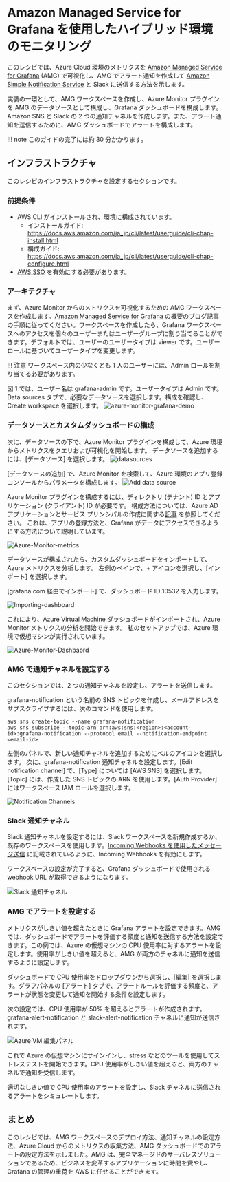# Amazon Managed Service for Grafana を使用したハイブリッド環境のモニタリング

このレシピでは、Azure Cloud 環境のメトリクスを [Amazon Managed Service for Grafana](https://aws.amazon.com/grafana/) (AMG) で可視化し、AMG でアラート通知を作成して [Amazon Simple Notification Service](https://docs.aws.amazon.com/sns/latest/dg/welcome.html) と Slack に送信する方法を示します。

実装の一環として、AMG ワークスペースを作成し、Azure Monitor プラグインを AMG のデータソースとして構成し、Grafana ダッシュボードを構成します。 Amazon SNS と Slack の 2 つの通知チャネルを作成します。また、アラート通知を送信するために、AMG ダッシュボードでアラートを構成します。

!!! note
    このガイドの完了には約 30 分かかります。

## インフラストラクチャ
このレシピのインフラストラクチャを設定するセクションです。

### 前提条件

* AWS CLI がインストールされ、環境に構成されています。
    * インストールガイド: https://docs.aws.amazon.com/ja_jp/cli/latest/userguide/cli-chap-install.html
    * 構成ガイド: https://docs.aws.amazon.com/ja_jp/cli/latest/userguide/cli-chap-configure.html
* [AWS SSO](https://docs.aws.amazon.com/ja_jp/singlesignon/latest/userguide/step1.html) を有効にする必要があります。

### アーキテクチャ

まず、Azure Monitor からのメトリクスを可視化するための AMG ワークスペースを作成します。[Amazon Managed Service for Grafana の概要](https://aws.amazon.com/blogs/mt/amazon-managed-grafana-getting-started/)のブログ記事の手順に従ってください。ワークスペースを作成したら、Grafana ワークスペースへのアクセスを個々のユーザーまたはユーザーグループに割り当てることができます。デフォルトでは、ユーザーのユーザータイプは viewer です。ユーザーロールに基づいてユーザータイプを変更します。 

!!! 注意
    ワークスペース内の少なくとも 1 人のユーザーには、Admin ロールを割り当てる必要があります。

図 1 では、ユーザー名は grafana-admin です。ユーザータイプは Admin です。Data sources タブで、必要なデータソースを選択します。構成を確認し、Create workspace を選択します。
![azure-monitor-grafana-demo](../images/azure-monitor-grafana.png)

### データソースとカスタムダッシュボードの構成

次に、データソースの下で、Azure Monitor プラグインを構成して、Azure 環境からメトリクスをクエリおよび可視化を開始します。 データソースを追加するには、[データソース] を選択します。
![datasources](../images/datasource.png)

[データソースの追加] で、Azure Monitor を検索して、Azure 環境のアプリ登録コンソールからパラメータを構成します。
![Add data source](../images/datasource-addition.png)

Azure Monitor プラグインを構成するには、ディレクトリ (テナント) ID とアプリケーション (クライアント) ID が必要です。 構成方法については、Azure AD アプリケーションとサービス プリンシパルの作成に関する[記事](https://docs.microsoft.com/en-us/azure/active-directory/develop/howto-create-service-principal-portal) を参照してください。 これは、アプリの登録方法と、Grafana がデータにアクセスできるようにする方法について説明しています。

![Azure-Monitor-metrics](../images/azure-monitor-metrics.png)

データソースが構成されたら、カスタムダッシュボードをインポートして、Azure メトリクスを分析します。 左側のペインで、+ アイコンを選択し、[インポート] を選択します。

[grafana.com 経由でインポート] で、ダッシュボード ID 10532 を入力します。

![Importing-dashboard](../images/import-dashboard.png)

これにより、Azure Virtual Machine ダッシュボードがインポートされ、Azure Monitor メトリクスの分析を開始できます。 私のセットアップでは、Azure 環境で仮想マシンが実行されています。

![Azure-Monitor-Dashbaord](../images/azure-dashboard.png)

### AMG で通知チャネルを設定する

このセクションでは、2 つの通知チャネルを設定し、アラートを送信します。

grafana-notification という名前の SNS トピックを作成し、メールアドレスをサブスクライブするには、次のコマンドを使用します。

```
aws sns create-topic --name grafana-notification
aws sns subscribe --topic-arn arn:aws:sns:<region>:<account-id>:grafana-notification --protocol email --notification-endpoint <email-id>

```

左側のパネルで、新しい通知チャネルを追加するためにベルのアイコンを選択します。 
次に、grafana-notification 通知チャネルを設定します。[Edit notification channel] で、[Type] については [AWS SNS] を選択します。[Topic] には、作成した SNS トピックの ARN を使用します。[Auth Provider] にはワークスペース IAM ロールを選択します。

![Notification Channels](../images/notification-channels.png)

</email-id></account-id></region>

### Slack 通知チャネル
Slack 通知チャネルを設定するには、Slack ワークスペースを新規作成するか、既存のワークスペースを使用します。[Incoming Webhooks を使用したメッセージ送信](https://api.slack.com/messaging/webhooks) に記載されているように、Incoming Webhooks を有効にします。

ワークスペースの設定が完了すると、Grafana ダッシュボードで使用される webhook URL が取得できるようになります。

![Slack 通知チャネル](../images/slack-notification.png)

### AMG でアラートを設定する

メトリクスがしきい値を超えたときに Grafana アラートを設定できます。AMG では、ダッシュボードでアラートを評価する頻度と通知を送信する方法を設定できます。この例では、Azure の仮想マシンの CPU 使用率に対するアラートを設定します。使用率がしきい値を超えると、AMG が両方のチャネルに通知を送信するように設定します。

ダッシュボードで CPU 使用率をドロップダウンから選択し、[編集] を選択します。グラフパネルの [アラート] タブで、アラートルールを評価する頻度と、アラートが状態を変更して通知を開始する条件を設定します。

次の設定では、CPU 使用率が 50% を超えるとアラートが作成されます。grafana-alert-notification と slack-alert-notification チャネルに通知が送信されます。

![Azure VM 編集パネル](../images/alert-config.png)

これで Azure の仮想マシンにサインインし、stress などのツールを使用してストレステストを開始できます。CPU 使用率がしきい値を超えると、両方のチャネルで通知を受信します。

適切なしきい値で CPU 使用率のアラートを設定し、Slack チャネルに送信されるアラートをシミュレートします。

## まとめ

このレシピでは、AMG ワークスペースのデプロイ方法、通知チャネルの設定方法、Azure Cloud からのメトリクスの収集方法、AMG ダッシュボードでのアラートの設定方法を示しました。AMG は、完全マネージドのサーバレスソリューションであるため、ビジネスを変革するアプリケーションに時間を費やし、Grafana の管理の重荷を AWS に任せることができます。
